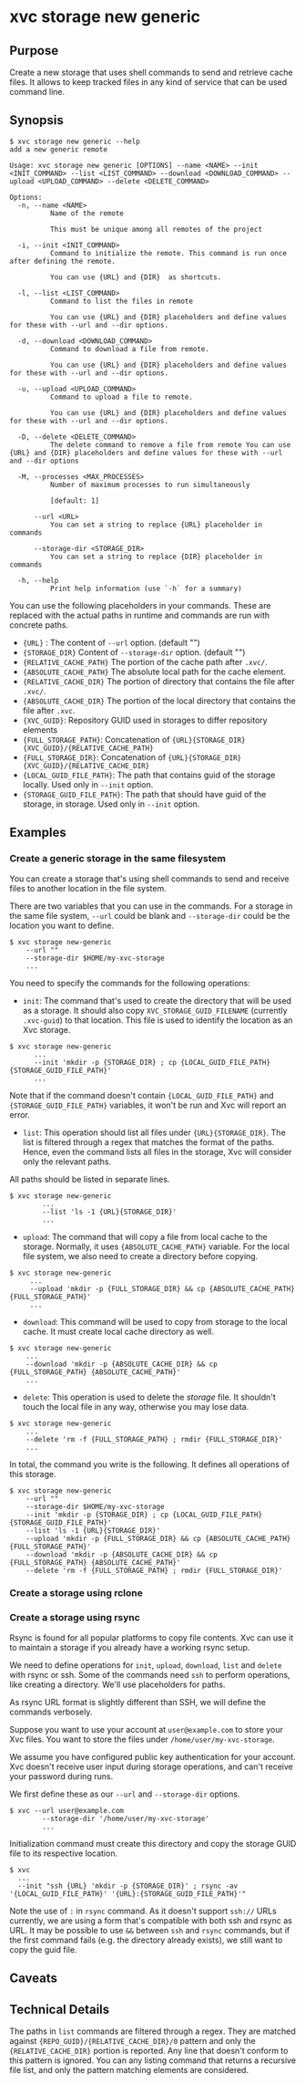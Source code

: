 # xvc storage new generic

## Purpose

Create a new storage that uses shell commands to send and retrieve cache files. 
It allows to keep tracked files in any kind of service that can be used command line.

## Synopsis 

```console
$ xvc storage new generic --help
add a new generic remote

Usage: xvc storage new generic [OPTIONS] --name <NAME> --init <INIT_COMMAND> --list <LIST_COMMAND> --download <DOWNLOAD_COMMAND> --upload <UPLOAD_COMMAND> --delete <DELETE_COMMAND>

Options:
  -n, --name <NAME>
          Name of the remote
          
          This must be unique among all remotes of the project

  -i, --init <INIT_COMMAND>
          Command to initialize the remote. This command is run once after defining the remote.
          
          You can use {URL} and {DIR}  as shortcuts.

  -l, --list <LIST_COMMAND>
          Command to list the files in remote
          
          You can use {URL} and {DIR} placeholders and define values for these with --url and --dir options.

  -d, --download <DOWNLOAD_COMMAND>
          Command to download a file from remote.
          
          You can use {URL} and {DIR} placeholders and define values for these with --url and --dir options.

  -u, --upload <UPLOAD_COMMAND>
          Command to upload a file to remote.
          
          You can use {URL} and {DIR} placeholders and define values for these with --url and --dir options.

  -D, --delete <DELETE_COMMAND>
          The delete command to remove a file from remote You can use {URL} and {DIR} placeholders and define values for these with --url and --dir options

  -M, --processes <MAX_PROCESSES>
          Number of maximum processes to run simultaneously
          
          [default: 1]

      --url <URL>
          You can set a string to replace {URL} placeholder in commands

      --storage-dir <STORAGE_DIR>
          You can set a string to replace {DIR} placeholder in commands

  -h, --help
          Print help information (use `-h` for a summary)

```

You can use the following placeholders in your commands. 
These are replaced with the actual paths in runtime and commands are run with concrete paths. 

- `{URL}` : The content of `--url` option. (default "")
- `{STORAGE_DIR}` Content of `--storage-dir`  option. (default "")
- `{RELATIVE_CACHE_PATH}` The portion of the cache path after `.xvc/`. 
- `{ABSOLUTE_CACHE_PATH}` The absolute local path for the cache element. 
- `{RELATIVE_CACHE_DIR}` The portion of directory that contains the file after `.xvc/`.
- `{ABSOLUTE_CACHE_DIR}` The portion of the local directory that contains the file after `.xvc`.
- `{XVC_GUID}`: Repository GUID used in storages to differ repository elements
- `{FULL_STORAGE_PATH}`: Concatenation of `{URL}{STORAGE_DIR}{XVC_GUID}/{RELATIVE_CACHE_PATH}` 
- `{FULL_STORAGE_DIR}`: Concatenation of `{URL}{STORAGE_DIR}{XVC_GUID}/{RELATIVE_CACHE_DIR}`
- `{LOCAL_GUID_FILE_PATH}`: The path that contains guid of the storage locally. Used only in `--init` option. 
- `{STORAGE_GUID_FILE_PATH}`: The path that should have guid of the storage, in storage. Used only in `--init` option. 

## Examples

### Create a generic storage in the same filesystem

You can create a storage that's using shell commands to send and receive files to another location in the file system. 

There are two variables that you can use in the commands. 
For a storage in the same file system, `--url` could be blank and `--storage-dir` could be the location you want to define. 

```shell
$ xvc storage new-generic
    --url ""
    --storage-dir $HOME/my-xvc-storage
    ...
```

You need to specify the commands for the following operations: 

- `init`: The command that's used to create the directory that will be used as a storage. 
It should also copy `XVC_STORAGE_GUID_FILENAME` (currently `.xvc-guid`) to that location. 
This file is used to identify the location as an Xvc storage. 

```shell
$ xvc storage new-generic
      ...
      --init 'mkdir -p {STORAGE_DIR} ; cp {LOCAL_GUID_FILE_PATH} {STORAGE_GUID_FILE_PATH}'
      ...
```

Note that if the command doesn't contain `{LOCAL_GUID_FILE_PATH}` and `{STORAGE_GUID_FILE_PATH}` variables, it won't be run and Xvc will report an error.

- `list`: This operation should list all files under `{URL}{STORAGE_DIR}`.
The list is filtered through a regex that matches the format of the paths. 
Hence, even the command lists all files in the storage, Xvc will consider only the relevant paths.

All paths should be listed in separate lines. 

```shell
$ xvc storage new-generic
        ...
        --list 'ls -1 {URL}{STORAGE_DIR}'
        ...
```

- `upload`: The command that will copy a file from local cache to the storage. 
Normally, it uses `{ABSOLUTE_CACHE_PATH}` variable.
For the local file system, we also need to create a directory before copying. 

```shell
$ xvc storage new-generic
     ...
     --upload 'mkdir -p {FULL_STORAGE_DIR} && cp {ABSOLUTE_CACHE_PATH} {FULL_STORAGE_PATH}'
     ...
```

- `download`: This command will be used to copy from storage to the local cache. 
It must create local cache directory as well. 

```shell
$ xvc storage new-generic
    ...
    --download 'mkdir -p {ABSOLUTE_CACHE_DIR} && cp {FULL_STORAGE_PATH} {ABSOLUTE_CACHE_PATH}'
    ...
```

- `delete`: This operation is used to delete the _storage_ file. 
It shouldn't touch the local file in any way, otherwise you may lose data. 

```shell
$ xvc storage new-generic
    ...
    --delete 'rm -f {FULL_STORAGE_PATH} ; rmdir {FULL_STORAGE_DIR}'
    ...
```

In total, the command you write is the following. 
It defines all operations of this storage. 

```shell
$ xvc storage new-generic
    --url ""
    --storage-dir $HOME/my-xvc-storage
    --init 'mkdir -p {STORAGE_DIR} ; cp {LOCAL_GUID_FILE_PATH} {STORAGE_GUID_FILE_PATH}'
    --list 'ls -1 {URL}{STORAGE_DIR}'
    --upload 'mkdir -p {FULL_STORAGE_DIR} && cp {ABSOLUTE_CACHE_PATH} {FULL_STORAGE_PATH}'
    --download 'mkdir -p {ABSOLUTE_CACHE_DIR} && cp {FULL_STORAGE_PATH} {ABSOLUTE_CACHE_PATH}'
    --delete 'rm -f {FULL_STORAGE_PATH} ; rmdir {FULL_STORAGE_DIR}'
```

### Create a storage using rclone

### Create a storage using rsync

Rsync is found for all popular platforms to copy file contents. 
Xvc can use it to maintain a storage if you already have a working rsync setup.

We need to define operations for `init`, `upload`, `download`, `list` and `delete` with rsync or ssh. 
Some of the commands need `ssh` to perform operations, like creating a directory. 
We'll use placeholders for paths. 

As rsync URL format is slightly different than SSH, we will define the commands verbosely. 

Suppose you want to use your account at `user@example.com` to store your Xvc files. 
You want to store the files under `/home/user/my-xvc-storage`. 

We assume you have configured public key authentication for your account. 
Xvc doesn't receive user input during storage operations, and can't receive your password during runs. 

We first define these as our `--url` and `--storage-dir` options. 

```shell
$ xvc --url user@example.com 
        --storage-dir '/home/user/my-xvc-storage'
        ...
```

Initialization command must create this directory and copy the storage GUID file to its respective location. 

```shell
$ xvc 
  ...
  --init "ssh {URL} 'mkdir -p {STORAGE_DIR}' ; rsync -av '{LOCAL_GUID_FILE_PATH}' '{URL}:{STORAGE_GUID_FILE_PATH}'"
```

Note the use of `:` in `rsync` command. 
As it doesn't support `ssh://` URLs currently, we are using a form that's compatible with both ssh and rsync as URL.
It may be possible to use `&&` between `ssh` and `rsync` commands, but if the first command fails (e.g. the directory already exists), we still want to copy the guid file. 


## Caveats

## Technical Details

The paths in `list` commands are filtered through a regex. 
They are matched against `{REPO_GUID}/{RELATIVE_CACHE_DIR}/0` pattern and only the `{RELATIVE_CACHE_DIR}` portion is reported.
Any line that doesn't conform to this pattern is ignored. 
You can any listing command that returns a recursive file list, and only the pattern matching elements are considered.
